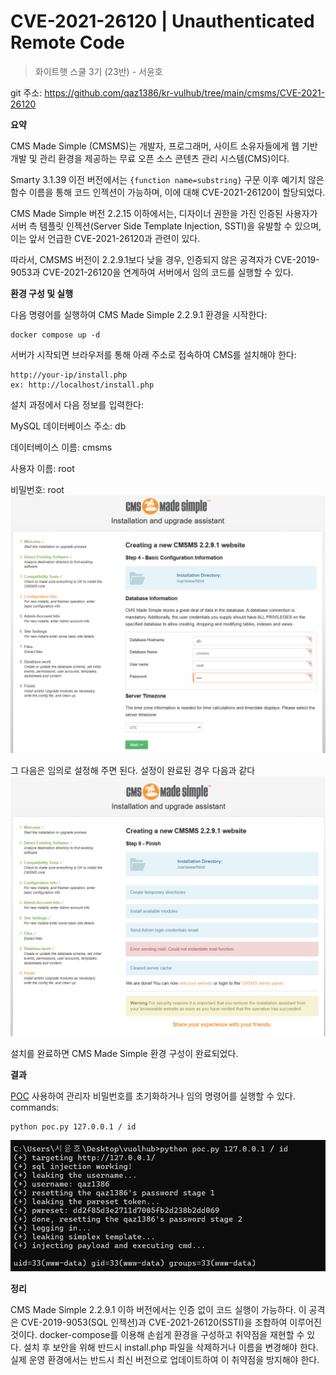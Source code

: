 # **CVE-2021-26120 | Unauthenticated Remote Code**

> 화이트햇 스쿨 3기 (23반) - 서윤호

git 주소: https://github.com/qaz1386/kr-vulhub/tree/main/cmsms/CVE-2021-26120

**요약**

CMS Made Simple (CMSMS)는 개발자, 프로그래머, 사이트 소유자들에게 웹 기반 개발 및 관리 환경을 제공하는 무료 오픈 소스 콘텐츠 관리 시스템(CMS)이다.

Smarty 3.1.39 이전 버전에서는 `{function name=substring}` 구문 이후 예기치 않은 함수 이름을 통해 코드 인젝션이 가능하며, 이에 대해 CVE-2021-26120이 할당되었다.

CMS Made Simple 버전 2.2.15 이하에서는, 디자이너 권한을 가진 인증된 사용자가 서버 측 템플릿 인젝션(Server Side Template Injection, SSTI)을 유발할 수 있으며, 이는 앞서 언급한 CVE-2021-26120과 관련이 있다.

따라서, CMSMS 버전이 2.2.9.1보다 낮을 경우, 인증되지 않은 공격자가 CVE-2019-9053과 CVE-2021-26120을 연계하여 서버에서 임의 코드를 실행할 수 있다.

**환경 구성 및 실행**

다음 명령어를 실행하여 CMS Made Simple 2.2.9.1 환경을 시작한다:

```
docker compose up -d
```

서버가 시작되면 브라우저를 통해 아래 주소로 접속하여 CMS를 설치해야 한다: 
```
http://your-ip/install.php
ex: http://localhost/install.php
```
설치 과정에서 다음 정보를 입력한다:

MySQL 데이터베이스 주소: db

데이터베이스 이름: cmsms

사용자 이름: root

비밀번호: root
![db설정](./1.png)

그 다음은 임의로 설정해 주면 된다. 설정이 완료된 경우 다음과 같다
![설정 완료](./2.png)

설치를 완료하면 CMS Made Simple 환경 구성이 완료되었다.

**결과**

[POC](https://github.com/qaz1386/kr-vulhub/blob/main/cmsms/CVE-2021-26120/poc.py) 사용하여
관리자 비밀번호를 초기화하거나 임의 명령어를 실행할 수 있다.
commands:
```
python poc.py 127.0.0.1 / id
```
![실행 결과](./3.png)

**정리**

CMS Made Simple 2.2.9.1 이하 버전에서는 인증 없이 코드 실행이 가능하다.
이 공격은 CVE-2019-9053(SQL 인젝션)과 CVE-2021-26120(SSTI)을 조합하여 이루어진 것이다.
docker-compose를 이용해 손쉽게 환경을 구성하고 취약점을 재현할 수 있다.
설치 후 보안을 위해 반드시 install.php 파일을 삭제하거나 이름을 변경해야 한다.
실제 운영 환경에서는 반드시 최신 버전으로 업데이트하여 이 취약점을 방지해야 한다.